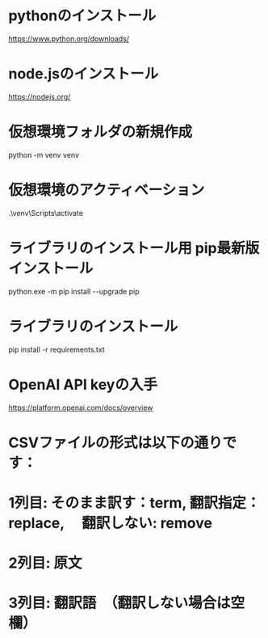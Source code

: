 # pythonのインストール
https://www.python.org/downloads/

# node.jsのインストール
https://nodejs.org/

# 仮想環境フォルダの新規作成
python -m venv venv

# 仮想環境のアクティベーション
.\venv\Scripts\activate

# ライブラリのインストール用 pip最新版インストール
python.exe -m pip install --upgrade pip

# ライブラリのインストール
pip install -r requirements.txt


# OpenAI API keyの入手
https://platform.openai.com/docs/overview


# CSVファイルの形式は以下の通りです：
# 1列目: そのまま訳す：term,  翻訳指定：replace, 　翻訳しない: remove
# 2列目: 原文
# 3列目: 翻訳語　（翻訳しない場合は空欄）
